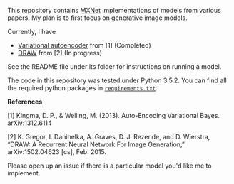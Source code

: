 This repository contains [MXNet](https://mxnet.incubator.apache.org/) implementations of models from various papers. My plan is to first focus on generative image models.

Currently, I have
- [Variational autoencoder](vae/README.md) from [1] (Completed)
- [DRAW](draw/README.md) from [2] (In progress)

See the README file under its folder for instructions on running a model.

The code in this repository was tested under Python 3.5.2. You can find all the required python packages in [`requirements.txt`](requirements.txt).



**References**

[1] Kingma, D. P., & Welling, M. (2013). Auto-Encoding Variational Bayes. arXiv:1312.6114

[2] K. Gregor, I. Danihelka, A. Graves, D. J. Rezende, and D. Wierstra, “DRAW: A Recurrent Neural Network For Image Generation,” arXiv:1502.04623 [cs], Feb. 2015.

Please open up an issue if there is a particular model you'd like me to implement.

